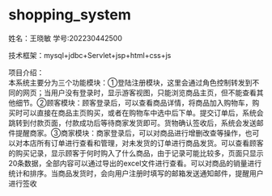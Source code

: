 # shopping_system
姓名：王晓敏
学号:202230442500

技术框架：mysql+jdbc+Servlet+jsp+html+css+js 
 
项目介绍：  
本系统主要分为三个功能模块：①登陆注册模块，这里会通过角色控制转发到不同的网页；当用户没有登录时，显示游客视图，只能浏览商品主页，但不能查看其他细节。②顾客模块：顾客登录后，可以查看商品详情，将商品加入购物车，购买时可以直接在商品主页购买，或者在购物车中选中后下单。提交订单后，系统会跳转到付款页面，付款成功后等待商家发货即可。货物确认签收后，系统会发送邮件提醒商家。③商家模块：商家登录后，可以对商品进行增删改查等操作，也可以对本店所有订单进行查看和管理，对未发货的订单进行商品发货。可以查看顾客的购买记录，显示顾客于何时购入了什么商品，由于记录可能比较多，页面只显示20条数据，全部内容可以通过导出的excel文件进行查看。可以对商品的销量进行统计和排序。当商品发货时，会向用户注册时填写的邮箱发送通知邮件，提醒用户进行签收

